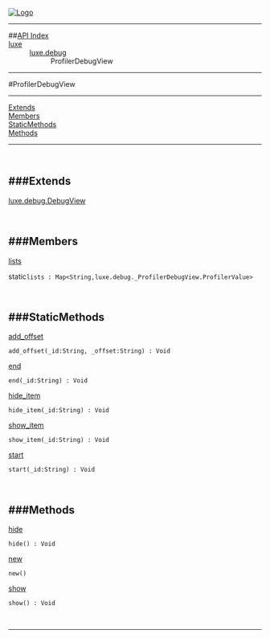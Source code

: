 
[![Logo](../../../images/logo.png)](../../../index.html)

---


##[API Index](../../../api/index.html#luxe.debug)   
[luxe](../)     
&emsp;&emsp;&emsp;[luxe.debug](./)   
&emsp;&emsp;&emsp;&emsp;&emsp;&emsp;ProfilerDebugView

---

#ProfilerDebugView


---


[Extends](#Extends)   
[Members](#Members)   
[StaticMethods](#StaticMethods)   
[Methods](#Methods)   


---

&nbsp;   

<a class="lift" name="Extends" ></a>
###Extends   
---
<a class="lift" name="luxe.debug.DebugView" href="{{{rel_path}}}api/luxe/debug/DebugView.html">luxe.debug.DebugView</a>

&nbsp;   

<a class="lift" name="Members" ></a>
###Members   
---
<a class="lift" name="lists" href="#lists">lists</a>



<span class="inline-block static">static</span>`lists : Map<String,luxe.debug._ProfilerDebugView.ProfilerValue>`

<span class="small_desc_flat">  </span>   

&nbsp;   

<a class="lift" name="StaticMethods" ></a>
###StaticMethods   
---
<a class="lift" name="add_offset" href="#add_offset">add_offset</a>



`add_offset(_id:String, _offset:String) : Void`

<span class="small_desc_flat">  </span>   

<a class="lift" name="end" href="#end">end</a>



`end(_id:String) : Void`

<span class="small_desc_flat">  </span>   

<a class="lift" name="hide_item" href="#hide_item">hide_item</a>



`hide_item(_id:String) : Void`

<span class="small_desc_flat">  </span>   

<a class="lift" name="show_item" href="#show_item">show_item</a>



`show_item(_id:String) : Void`

<span class="small_desc_flat">  </span>   

<a class="lift" name="start" href="#start">start</a>



`start(_id:String) : Void`

<span class="small_desc_flat">  </span>   

&nbsp;   

<a class="lift" name="Methods" ></a>
###Methods   
---
<a class="lift" name="hide" href="#hide">hide</a>



`hide() : Void`

<span class="small_desc_flat">  </span>   

<a class="lift" name="new" href="#new">new</a>



`new() `

<span class="small_desc_flat">  </span>   

<a class="lift" name="show" href="#show">show</a>



`show() : Void`

<span class="small_desc_flat">  </span>   



&nbsp;
&nbsp;
&nbsp;

---  


&nbsp;   
&nbsp;   